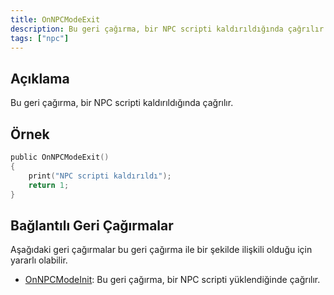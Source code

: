 ```yaml
---
title: OnNPCModeExit
description: Bu geri çağırma, bir NPC scripti kaldırıldığında çağrılır.
tags: ["npc"]
---
```


## Açıklama

Bu geri çağırma, bir NPC scripti kaldırıldığında çağrılır.

## Örnek

```c
public OnNPCModeExit()
{
    print("NPC scripti kaldırıldı");
    return 1;
}
```

## Bağlantılı Geri Çağırmalar

Aşağıdaki geri çağırmalar bu geri çağırma ile bir şekilde ilişkili olduğu için yararlı olabilir.

- [OnNPCModeInit](OnNPCModeInit): Bu geri çağırma, bir NPC scripti yüklendiğinde çağrılır.
